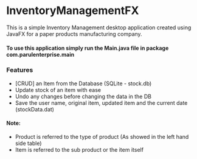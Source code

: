 # InventoryManagementFX

This is a simple Inventory Management desktop application created using JavaFX for a paper products manufacturing company.

#### To use this application simply run the Main.java file in package com.parulenterprise.main

### Features
- [CRUD] an Item from the Database (SQLite - stock.db)
- Update stock of an item with ease
- Undo any changes before changing the data in the DB
- Save the user name, original item, updated item and the current date (stockData.dat)

#### Note:
- Product is referred to the type of product (As showed in the left hand side table)
- Item is referred to the sub product or the item itself 
